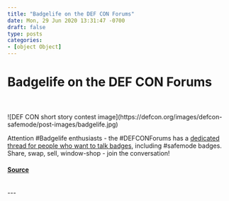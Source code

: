 ```yaml
---
title: "Badgelife on the DEF CON Forums"
date: Mon, 29 Jun 2020 13:31:47 -0700
draft: false
type: posts
categories: 
- [object Object]
---
```

# Badgelife on the DEF CON Forums

<br/>

<br/>
![DEF CON short story contest image](https://defcon.org/images/defcon-safemode/post-images/badgelife.jpg)  

Attention #Badgelife enthusiasts - the #DEFCONForums has a [dedicated thread for people who want to talk badges](https://forum.defcon.org/node/231997), including #safemode badges. Share, swap, sell, window-shop - join the conversation!

#### [Source](https://forum.defcon.org/node/231997)

<br/>
---
